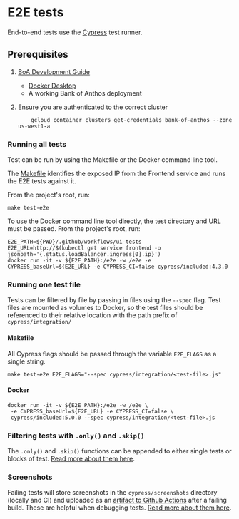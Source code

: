 # E2E tests

End-to-end tests use the [Cypress](cypress.io) test runner.

## Prerequisites

1. [BoA Development Guide]((../../../docs/development.md))
    * [Docker Desktop](https://www.docker.com/products/docker-desktop)
    * A working Bank of Anthos deployment
1. Ensure you are authenticated to the correct cluster

    ```console
        gcloud container clusters get-credentials bank-of-anthos --zone us-west1-a
    ```

### Running all tests

Test can be run by using the Makefile or the Docker command line tool.

The [Makefile](../../../Makefile) identifies the exposed IP from the Frontend service and runs the E2E tests against it.

From the project's root, run:

```console
make test-e2e
```

To use the Docker command line tool directly, the test directory and URL must be passed.
From the project's root, run:

```console
E2E_PATH=${PWD}/.github/workflows/ui-tests
E2E_URL=http://$(kubectl get service frontend -o jsonpath='{.status.loadBalancer.ingress[0].ip}')
docker run -it -v ${E2E_PATH}:/e2e -w /e2e -e CYPRESS_baseUrl=${E2E_URL} -e CYPRESS_CI=false cypress/included:4.3.0
```

### Running one test file

Tests can be filtered by file by passing in files using the `--spec` flag.  Test files are mounted as volumes to Docker, so the test files should be referenced to their relative location with the path prefix of `cypress/integration/`

#### Makefile

All Cypress flags should be passed through the variable `E2E_FLAGS` as a single string.

```console
make test-e2e E2E_FLAGS="--spec cypress/integration/<test-file>.js"
```

#### Docker

```console
docker run -it -v ${E2E_PATH}:/e2e -w /e2e \
 -e CYPRESS_baseUrl=${E2E_URL} -e CYPRESS_CI=false \
 cypress/included:5.0.0 --spec cypress/integration/<test-file>.js
```

### Filtering tests with `.only()` and `.skip()`

The `.only()` and `.skip()` functions can be appended to either single tests or blocks of test. [Read more about them here](https://docs.cypress.io/guides/core-concepts/writing-and-organizing-tests.html#Excluding-and-Including-Tests).

### Screenshots

Failing tests will store screenshots in the `cypress/screenshots` directory (locally and CI) and uploaded as an [artifact to Github Actions](https://docs.github.com/en/actions/guides/storing-workflow-data-as-artifacts) after a failing build. These are helpful when debugging tests.  [Read more about them here](https://docs.cypress.io/guides/guides/screenshots-and-videos.html#Screenshots).